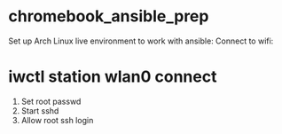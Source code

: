 # chromebook_ansible_prep

Set up Arch Linux live environment to work with ansible:
Connect to wifi:
# iwctl station wlan0 connect <ssid>
1. Set root passwd
2. Start sshd
3. Allow root ssh login
